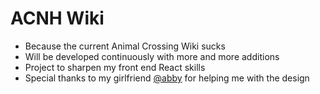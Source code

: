 # ACNH Wiki

- Because the current Animal Crossing Wiki sucks
- Will be developed continuously with more and more additions
- Project to sharpen my front end React skills
- Special thanks to my girlfriend [@abby](https://www.instagram.com/abbybabyy._/?hl=en) for helping me with the design
